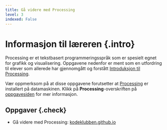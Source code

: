 ```yaml
---
title: Gå videre med Processing
level: 3
indexed: False
---
```


# Informasjon til læreren {.intro}

Processing er et tekstbasert programmeringsspråk som er spesielt egnet
for grafikk og visualisering. Oppgavene nedenfor er ment som en
utfordring til elever som allerede har gjennomgått og forstått
[Introduksjon til Processing](vesteraas.html).

Vær oppmerksom på at disse oppgavene forutsetter at
[Processing](https://processing.org/) er installert på
datamaskinen. Klikk på **Processing**-overskriften på
[oppgavesiden](../../processing/) for mer informasjon.

## Oppgaver {.check}

+ Gå videre med Processing: [kodeklubben.github.io](../../processing/)
